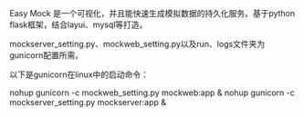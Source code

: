 Easy Mock 是一个可视化，并且能快速生成模拟数据的持久化服务。基于python flask框架，结合layui、mysql等打造。

mockserver_setting.py、mockweb_setting.py以及run、logs文件夹为gunicorn配置所需。

以下是gunicorn在linux中的启动命令：

nohup gunicorn -c mockweb_setting.py mockweb:app &
nohup gunicorn -c mockserver_setting.py mockserver:app &
